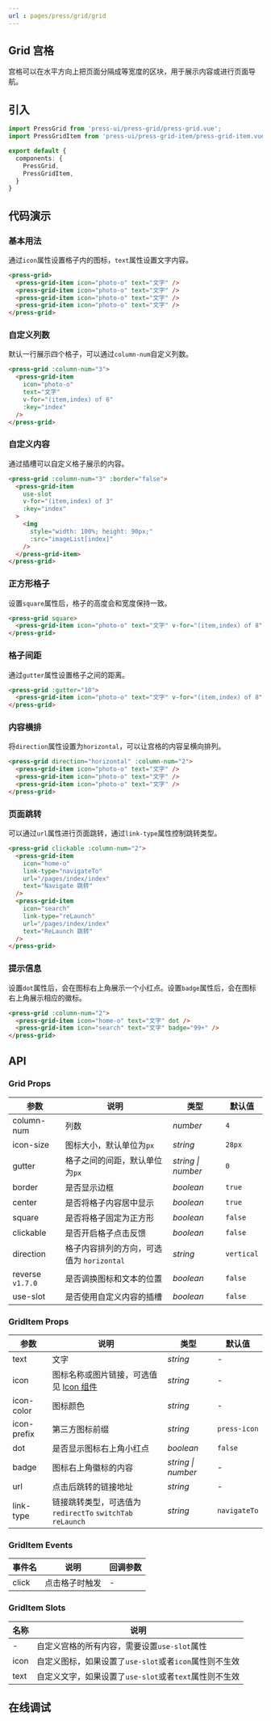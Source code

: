 ```yaml
---
url : pages/press/grid/grid
---
```


## Grid 宫格

宫格可以在水平方向上把页面分隔成等宽度的区块，用于展示内容或进行页面导航。


## 引入

```ts
import PressGrid from 'press-ui/press-grid/press-grid.vue';
import PressGridItem from 'press-ui/press-grid-item/press-grid-item.vue';

export default {
  components: {
    PressGrid,
    PressGridItem,
  }
}
```

## 代码演示

### 基本用法

通过`icon`属性设置格子内的图标，`text`属性设置文字内容。

```html
<press-grid>
  <press-grid-item icon="photo-o" text="文字" />
  <press-grid-item icon="photo-o" text="文字" />
  <press-grid-item icon="photo-o" text="文字" />
  <press-grid-item icon="photo-o" text="文字" />
</press-grid>
```

### 自定义列数

默认一行展示四个格子，可以通过`column-num`自定义列数。

```html
<press-grid :column-num="3">
  <press-grid-item 
    icon="photo-o" 
    text="文字" 
    v-for="(item,index) of 6"
    :key="index" 
  />
</press-grid>
```

### 自定义内容

通过插槽可以自定义格子展示的内容。

```html
<press-grid :column-num="3" :border="false">
  <press-grid-item
    use-slot 
    v-for="(item,index) of 3"
    :key="index"
  >
    <img
      style="width: 100%; height: 90px;"
      :src="imageList[index]"
    />
  </press-grid-item>
</press-grid>
```

### 正方形格子

设置`square`属性后，格子的高度会和宽度保持一致。

```html
<press-grid square>
  <press-grid-item icon="photo-o" text="文字" v-for="(item,index) of 8" :key="index" />
</press-grid>
```

### 格子间距

通过`gutter`属性设置格子之间的距离。

```html
<press-grid :gutter="10">
  <press-grid-item icon="photo-o" text="文字" v-for="(item,index) of 8" :key="index" />
</press-grid>
```

### 内容横排

将`direction`属性设置为`horizontal`，可以让宫格的内容呈横向排列。

```html
<press-grid direction="horizontal" :column-num="2">
  <press-grid-item icon="photo-o" text="文字" />
  <press-grid-item icon="photo-o" text="文字" />
  <press-grid-item icon="photo-o" text="文字" />
</press-grid>
```

### 页面跳转

可以通过`url`属性进行页面跳转，通过`link-type`属性控制跳转类型。

```html
<press-grid clickable :column-num="2">
  <press-grid-item
    icon="home-o"
    link-type="navigateTo"
    url="/pages/index/index"
    text="Navigate 跳转"
  />
  <press-grid-item
    icon="search"
    link-type="reLaunch"
    url="/pages/index/index"
    text="ReLaunch 跳转"
  />
</press-grid>
```

### 提示信息

设置`dot`属性后，会在图标右上角展示一个小红点。设置`badge`属性后，会在图标右上角展示相应的徽标。

```html
<press-grid :column-num="2">
  <press-grid-item icon="home-o" text="文字" dot />
  <press-grid-item icon="search" text="文字" badge="99+" />
</press-grid>
```

## API

### Grid Props

| 参数             | 说明                                      | 类型               | 默认值     |
| ---------------- | ----------------------------------------- | ------------------ | ---------- |
| column-num       | 列数                                      | _number_           | `4`        |
| icon-size        | 图标大小，默认单位为`px`                  | _string_           | `28px`     |
| gutter           | 格子之间的间距，默认单位为`px`            | _string \| number_ | `0`        |
| border           | 是否显示边框                              | _boolean_          | `true`     |
| center           | 是否将格子内容居中显示                    | _boolean_          | `true`     |
| square           | 是否将格子固定为正方形                    | _boolean_          | `false`    |
| clickable        | 是否开启格子点击反馈                      | _boolean_          | `false`    |
| direction        | 格子内容排列的方向，可选值为 `horizontal` | _string_           | `vertical` |
| reverse `v1.7.0` | 是否调换图标和文本的位置                  | _boolean_          | `false`    |
| use-slot         | 是否使用自定义内容的插槽                  | _boolean_          | `false`    |

### GridItem Props

| 参数        | 说明                                                        | 类型               | 默认值       |
| ----------- | ----------------------------------------------------------- | ------------------ | ------------ |
| text        | 文字                                                        | _string_           | -            |
| icon        | 图标名称或图片链接，可选值见 [Icon 组件](./press-icon-plus) | _string_           | -            |
| icon-color  | 图标颜色                                                    | _string_           | -            |
| icon-prefix | 第三方图标前缀                                              | _string_           | `press-icon` |
| dot         | 是否显示图标右上角小红点                                    | _boolean_          | `false`      |
| badge       | 图标右上角徽标的内容                                        | _string \| number_ | -            |
| url         | 点击后跳转的链接地址                                        | _string_           | -            |
| link-type   | 链接跳转类型，可选值为 `redirectTo` `switchTab` `reLaunch`  | _string_           | `navigateTo` |

### GridItem Events

| 事件名 | 说明           | 回调参数 |
| ------ | -------------- | -------- |
| click  | 点击格子时触发 | -        |

### GridItem Slots

| 名称 | 说明                                                   |
| ---- | ------------------------------------------------------ |
| -    | 自定义宫格的所有内容，需要设置`use-slot`属性           |
| icon | 自定义图标，如果设置了`use-slot`或者`icon`属性则不生效 |
| text | 自定义文字，如果设置了`use-slot`或者`text`属性则不生效 |

## 在线调试

<debug-online />
